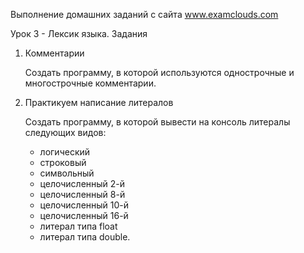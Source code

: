 Выполнение домашних заданий с сайта www.examclouds.com

Урок 3 - Лексик языка. Задания

<ol>
<li tupe="1">Комментарии</li>

   Создать программу, в которой используются однострочные и многострочные комментарии.


<li tupe="2">Практикуем написание литералов</li>

   Создать программу, в которой вывести на консоль литералы следующих видов:

<ul tupe = "a">
<li>логический</li>
<li>строковый
<li>символьный
<li>целочисленный 2-й
<li>целочисленный 8-й
<li>целочисленный 10-й
<li>целочисленный 16-й
<li>литерал типа float
<li>литерал типа double.
</ul>




</ol>





